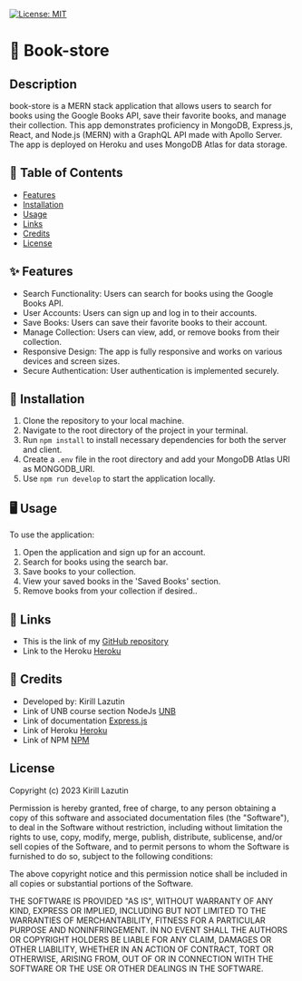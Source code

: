 [![License: MIT](https://img.shields.io/badge/License-MIT-yellow.svg)](https://opensource.org/licenses/MIT)

# 📘 Book-store

## Description

book-store is a MERN stack application that allows users to search for books using the Google Books API, save their favorite books, and manage their collection. This app demonstrates proficiency in MongoDB, Express.js, React, and Node.js (MERN) with a GraphQL API made with Apollo Server. The app is deployed on Heroku and uses MongoDB Atlas for data storage.

## 📑 Table of Contents

- [Features](#features)
- [Installation](#installation)
- [Usage](#usage)
- [Links](#links)
- [Credits](#credits)
- [License](#license)

## ✨ Features

- Search Functionality: Users can search for books using the Google Books API.
- User Accounts: Users can sign up and log in to their accounts.
- Save Books: Users can save their favorite books to their account.
- Manage Collection: Users can view, add, or remove books from their collection.
- Responsive Design: The app is fully responsive and works on various devices and screen sizes.
- Secure Authentication: User authentication is implemented securely.

## 🔧 Installation

1. Clone the repository to your local machine.
2. Navigate to the root directory of the project in your terminal.
3. Run `npm install` to install necessary dependencies for both the server and client.
4. Create a `.env` file in the root directory and add your MongoDB Atlas URI as MONGODB_URI.
5. Use `npm run develop` to start the application locally.

## 🖥 Usage

To use the application:

1. Open the application and sign up for an account.
2. Search for books using the search bar.
3. Save books to your collection.
4. View your saved books in the 'Saved Books' section.
5. Remove books from your collection if desired..

## 🔗 Links

- This is the link of my [GitHub repository](https://github.com/Kirill777-web/book-store)
- Link to the Heroku [Heroku](https://book-store-kl-7c5a3d10884f.herokuapp.com/)

## 🙏 Credits

- Developed by: Kirill Lazutin
- Link of UNB course section NodeJs [UNB](https://courses.bootcampspot.com/)
- Link of documentation [Express.js](https://expressjs.com/)
- Link of Heroku [Heroku](https://heroku.com/)
- Link of NPM [NPM](https://www.npmjs.com/)

## License

Copyright (c) 2023 Kirill Lazutin

Permission is hereby granted, free of charge, to any person obtaining a copy of this software and associated documentation files (the "Software"), to deal in the Software without restriction, including without limitation the rights to use, copy, modify, merge, publish, distribute, sublicense, and/or sell copies of the Software, and to permit persons to whom the Software is furnished to do so, subject to the following conditions:

The above copyright notice and this permission notice shall be included in all copies or substantial portions of the Software.

THE SOFTWARE IS PROVIDED "AS IS", WITHOUT WARRANTY OF ANY KIND, EXPRESS OR IMPLIED, INCLUDING BUT NOT LIMITED TO THE WARRANTIES OF MERCHANTABILITY, FITNESS FOR A PARTICULAR PURPOSE AND NONINFRINGEMENT. IN NO EVENT SHALL THE AUTHORS OR COPYRIGHT HOLDERS BE LIABLE FOR ANY CLAIM, DAMAGES OR OTHER LIABILITY, WHETHER IN AN ACTION OF CONTRACT, TORT OR OTHERWISE, ARISING FROM, OUT OF OR IN CONNECTION WITH THE SOFTWARE OR THE USE OR OTHER DEALINGS IN THE SOFTWARE.
